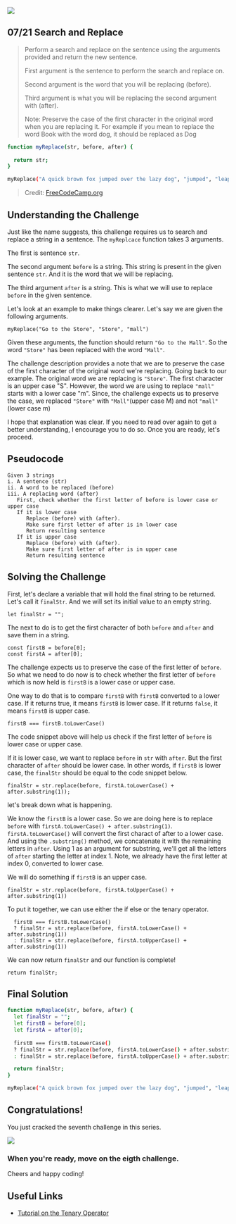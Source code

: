 ![](https://img.shields.io/badge/Coding-Challenges-darkgreen)

## 07/21 Search and Replace

>Perform a search and replace on the sentence using the arguments provided and return the new sentence.
>
>First argument is the sentence to perform the search and replace on.
>
>Second argument is the word that you will be replacing (before).
>
>Third argument is what you will be replacing the second argument with (after).
>
>Note: Preserve the case of the first character in the original word when you are replacing it. For example if you mean to replace the word Book with the word dog, it should be replaced as Dog

```bash
function myReplace(str, before, after) {
  
  return str;
}

myReplace("A quick brown fox jumped over the lazy dog", "jumped", "leaped");
```
> Credit: [FreeCodeCamp.org](https://www.freecodecamp.org/learn/javascript-algorithms-and-data-structures/intermediate-algorithm-scripting/search-and-replace)


## Understanding the Challenge

Just like the name suggests, this challenge requires us to search and replace a string in a sentence. The `myReplcace` function takes 3 arguments. 

The first is sentence `str`.

The second argument `before` is a string. This string is present in the given sentence `str`. And it is the word that we will be replacing. 

The third argument `after` is a string. This is what we will use to replace `before` in the given sentence.

Let's look at an example to make things clearer. Let's say we are given the following arguments. 

`myReplace("Go to the Store", "Store", "mall")`

Given these arguments, the function should return `"Go to the Mall"`. So the word `"Store"` has been replaced with the word `"Mall"`.

The challenge description provides a note that we are to preserve the case of the first character of the original word we're replacing. Going back to our example. The original word 
we are replacing is `"Store"`. The first character is an upper case "S". However, the word we are using to replace `"mall"` starts with a lower case "m". Since, the 
challenge expects us to preserve the case, we replaced `"Store"` with `"Mall"`(upper case M) and not `"mall"`(lower case m)

I hope that explanation was clear. If you need to read over again to get a better understanding, I encourage you to do so. Once you are ready, let's proceed.

## Pseudocode

```
Given 3 strings
i. A sentence (str)
ii. A word to be replaced (before)
iii. A replacing word (after)
   First, check whether the first letter of before is lower case or upper case
   If it is lower case
      Replace (before) with (after).
      Make sure first letter of after is in lower case
      Return resulting sentence
   If it is upper case
      Replace (before) with (after).
      Make sure first letter of after is in upper case
      Return resulting sentence
```

## Solving the Challenge

First, let's declare a variable that will hold the final string to be returned. Let's call it `finalStr`. And we will set its initial value to an empty string. 

```
let finalStr = "";
```
The next to do is to get the first character of both `before` and `after` and save them in a string. 
```
const firstB = before[0];
const firstA = after[0];
```
The challenge expects us to preserve the case of the first letter of `before`. So what we need to do now is to check whether the first letter of `before` which is now held is `firstB` is a lower case or upper case.

One way to do that is to compare `firstB` with `firstB` converted to a lower case. If it returns true, it means `firstB` is lower case. If it returns `false`, it means `firstB` is upper case.

```
firstB === firstB.toLowerCase()
```
The code snippet above will help us check if the first letter of `before` is lower case or upper case. 

If it is lower case, we want to replace `before` in `str` with `after`. But the first character of `after` should be lower case. In other words, if `firstB` is lower case, the `finalStr` should be equal to the code snippet below.

```
finalStr = str.replace(before, firstA.toLowerCase() + after.substring(1));
```
let's break down what is happening. 

We know the `firstB` is a lower case. So we are doing here is to replace `before` with `firstA.toLowerCase() + after.substring(1)`. `firstA.toLowerCase()` will convert the first charact of after to a lower case. And using the `.substring()` method, we concatenate it with the remaining letters in `after`. 
Using 1 as an argument for substring, we'll get all the letters of `after` starting the letter at index 1. Note, we already have the first letter at index 0, converted to lower case. 

We will do something if `firstB` is an upper case.

```
finalStr = str.replace(before, firstA.toUpperCase() + after.substring(1))
```
To put it together, we can use either the if else or the tenary operator.

```
  firstB === firstB.toLowerCase()
  ? finalStr = str.replace(before, firstA.toLowerCase() + after.substring(1))
  : finalStr = str.replace(before, firstA.toUpperCase() + after.substring(1))
```

We can now return `finalStr` and our function is complete!

```
return finalStr;
```

## Final Solution

```bash
function myReplace(str, before, after) {
  let finalStr = "";
  let firstB = before[0];
  let firstA = after[0];
  
  firstB === firstB.toLowerCase()
  ? finalStr = str.replace(before, firstA.toLowerCase() + after.substring(1))
  : finalStr = str.replace(before, firstA.toUpperCase() + after.substring(1))

  return finalStr;
}

myReplace("A quick brown fox jumped over the lazy dog", "jumped", "leaped");
```
## Congratulations!
You just cracked the seventh challenge in this series.

![](https://camo.githubusercontent.com/749155b89333c6d89386f5c98dd110e234a00f2aa1e864a5b3fecaf089aedb27/68747470733a2f2f6d656469612e67697068792e636f6d2f6d656469612f336f36664a31424d375232454252446e784b2f67697068792e676966)

### When you're ready, move on the eigth challenge. 

Cheers and happy coding!


## Useful Links
- [Tutorial on the Tenary Operator](https://www.javascripttutorial.net/javascript-ternary-operator/)
